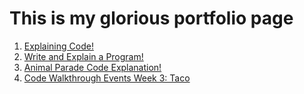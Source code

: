 # This is my glorious portfolio page


1. [Explaining Code!](https://youtu.be/9sAkanJcBl0)
2. [Write and Explain a Program!](https://youtu.be/X4siHoC67bQ)
3. [Animal Parade Code Explanation!](https://youtu.be/0o1u0TEZPhs)
4. [Code Walkthrough Events Week 3: Taco](https://youtu.be/jHtDDnNEXH0)
